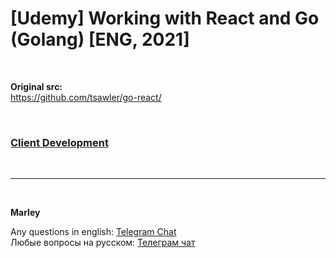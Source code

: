 # [Udemy] Working with React and Go (Golang) [ENG, 2021]

<br/>

**Original src:**  
https://github.com/tsawler/go-react/


<br/>

### [Client Development](./docs/Client-Development.md)

<br/>

---

<br/>

**Marley**

Any questions in english: <a href="https://jsdev.org/chat/">Telegram Chat</a>  
Любые вопросы на русском: <a href="https://jsdev.ru/chat/">Телеграм чат</a>